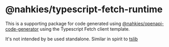# @nahkies/typescript-fetch-runtime

This is a supporting package for code generated using [@nahkies/openapi-code-generator](https://www.npmjs.com/package/@nahkies/openapi-code-generator) using the Typescript Fetch client template.

It's not intended by be used standalone. Similar in spirit to [tslib](https://www.npmjs.com/package/tslib)
